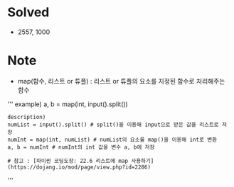 # Solved
- 2557, 1000

# Note
- map(함수, 리스트 or 튜플) : 리스트 or 튜플의 요소를 지정된 함수로 처리해주는 함수

'''
	example)
	a, b = map(int, input().split())
	
	description)
	numList = input().split() # split()을 이용해 input으로 받은 값을 리스트로 저장
	numInt = map(int, numList) # numList의 요소를 map()을 이용해 int로 변환
	a, b = numInt # numInt의 int 값을 변수 a, b에 저장
 
	# 참고 : [파이썬 코딩도장: 22.6 리스트에 map 사용하기](https://dojang.io/mod/page/view.php?id=2286)
'''
